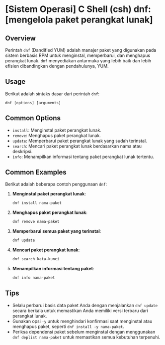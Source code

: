 # [Sistem Operasi] C Shell (csh) dnf: [mengelola paket perangkat lunak]

## Overview
Perintah `dnf` (Dandified YUM) adalah manajer paket yang digunakan pada sistem berbasis RPM untuk menginstal, memperbarui, dan menghapus perangkat lunak. `dnf` menyediakan antarmuka yang lebih baik dan lebih efisien dibandingkan dengan pendahulunya, YUM.

## Usage
Berikut adalah sintaks dasar dari perintah `dnf`:

```
dnf [options] [arguments]
```

## Common Options
- `install`: Menginstal paket perangkat lunak.
- `remove`: Menghapus paket perangkat lunak.
- `update`: Memperbarui paket perangkat lunak yang sudah terinstal.
- `search`: Mencari paket perangkat lunak berdasarkan nama atau deskripsi.
- `info`: Menampilkan informasi tentang paket perangkat lunak tertentu.

## Common Examples
Berikut adalah beberapa contoh penggunaan `dnf`:

1. **Menginstal paket perangkat lunak**:
   ```bash
   dnf install nama-paket
   ```

2. **Menghapus paket perangkat lunak**:
   ```bash
   dnf remove nama-paket
   ```

3. **Memperbarui semua paket yang terinstal**:
   ```bash
   dnf update
   ```

4. **Mencari paket perangkat lunak**:
   ```bash
   dnf search kata-kunci
   ```

5. **Menampilkan informasi tentang paket**:
   ```bash
   dnf info nama-paket
   ```

## Tips
- Selalu perbarui basis data paket Anda dengan menjalankan `dnf update` secara berkala untuk memastikan Anda memiliki versi terbaru dari perangkat lunak.
- Gunakan opsi `-y` untuk menghindari konfirmasi saat menginstal atau menghapus paket, seperti `dnf install -y nama-paket`.
- Periksa dependensi paket sebelum menginstal dengan menggunakan `dnf deplist nama-paket` untuk memastikan semua kebutuhan terpenuhi.